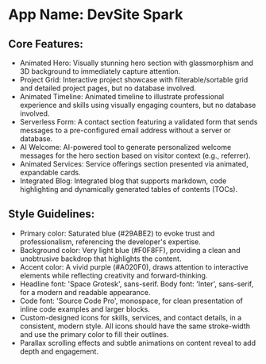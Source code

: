 # **App Name**: DevSite Spark

## Core Features:

- Animated Hero: Visually stunning hero section with glassmorphism and 3D background to immediately capture attention.
- Project Grid: Interactive project showcase with filterable/sortable grid and detailed project pages, but no database involved.
- Animated Timeline: Animated timeline to illustrate professional experience and skills using visually engaging counters, but no database involved.
- Serverless Form: A contact section featuring a validated form that sends messages to a pre-configured email address without a server or database.
- AI Welcome: AI-powered tool to generate personalized welcome messages for the hero section based on visitor context (e.g., referrer).
- Animated Services: Service offerings section presented via animated, expandable cards.
- Integrated Blog: Integrated blog that supports markdown, code highlighting and dynamically generated tables of contents (TOCs).

## Style Guidelines:

- Primary color: Saturated blue (#29ABE2) to evoke trust and professionalism, referencing the developer's expertise.
- Background color: Very light blue (#F0F8FF), providing a clean and unobtrusive backdrop that highlights the content.
- Accent color: A vivid purple (#A020F0), draws attention to interactive elements while reflecting creativity and forward-thinking.
- Headline font: 'Space Grotesk', sans-serif. Body font: 'Inter', sans-serif, for a modern and readable appearance.
- Code font: 'Source Code Pro', monospace, for clean presentation of inline code examples and larger blocks.
- Custom-designed icons for skills, services, and contact details, in a consistent, modern style. All icons should have the same stroke-width and use the primary color to fill their outlines.
- Parallax scrolling effects and subtle animations on content reveal to add depth and engagement.